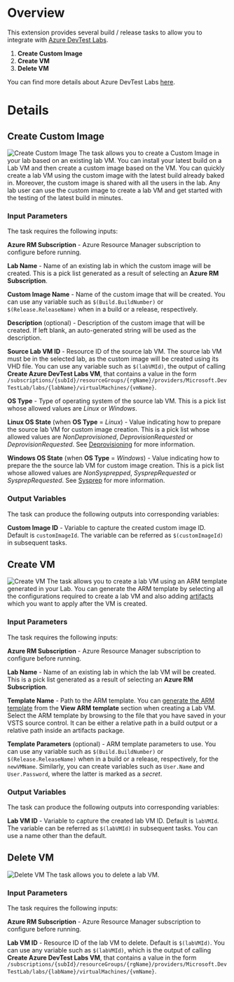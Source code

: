# Overview
This extension provides several build / release tasks to allow you to integrate with [Azure DevTest Labs](https://azure.microsoft.com/en-us/services/devtest-lab/). 
 
1. **Create Custom Image**
2. **Create VM**
3. **Delete VM**

You can find more details about Azure DevTest Labs [here](https://azure.microsoft.com/en-us/services/devtest-lab/).
# Details
## Create Custom Image
![Create Custom Image](screenshots/azure-dtl-createcustomimage.png)
The task allows you  to create a Custom Image in your lab based on an existing lab VM. You can install your latest build on a Lab VM and then create a custom image based on the VM. You can quickly create a lab VM using the custom image with the latest build already baked in. Moreover, the custom image is shared with all the users in the lab. Any lab user can use the custom image to create a lab VM and get started with the testing of the latest build in minutes.   
### Input Parameters
The task requires the following inputs: 

**Azure RM Subscription** - Azure Resource Manager subscription to configure before running. 

**Lab Name** - Name of an existing lab in which the custom image will be created. This is a pick list generated as a result of selecting an **Azure RM Subscription**.

**Custom Image Name** - Name of the custom image that will be created. You can use any variable such as `$(Build.BuildNumber)` or `$(Release.ReleaseName)` when in a build or a release, respectively. 

**Description** (optional) - Description of the custom image that will be created. If left blank, an auto-generated string will be used as the description.

**Source Lab VM ID** - Resource ID of the source lab VM. The source lab VM must be in the selected lab, as the custom image will be created using its VHD file. You can use any variable such as `$(labVMId)`, the output of calling **Create Azure DevTest Labs VM**, that contains a value in the form `/subscriptions/{subId}/resourceGroups/{rgName}/providers/Microsoft.DevTestLab/labs/{labName}/virtualMachines/{vmName}`.

**OS Type** - Type of operating system of the source lab VM. This is a pick list whose allowed values are _Linux_ or _Windows_.

**Linux OS State** (when **OS Type** = _Linux_) - Value indicating how to prepare the source lab VM for custom image creation. This is a pick list whose allowed values are _NonDeprovisioned_, _DeprovisionRequested_ or _DeprovisionRequested_. See [Deprovisioning](http://aka.ms/Deprovisioning) for more information.

**Windows OS State** (when **OS Type** = _Windows_) - Value indicating how to prepare the the source lab VM for custom image creation. This is a pick list whose allowed values are _NonSysprepped_, _SysprepRequested_ or _SysprepRequested_. See [Sysprep](http://aka.ms/Sysprep) for more information.

### Output Variables
The task can produce the following outputs into corresponding variables:

**Custom Image ID** - Variable to capture the created custom image ID. Default is `customImageId`. The variable can be referred as `$(customImageId)` in subsequent tasks. 


## Create VM
![Create VM](screenshots/azure-dtl-createvm.png)
The task allows you to create a lab VM using an ARM template generated in your Lab. You can generate the ARM template by selecting all the configurations required to create a lab VM and also adding [artifacts](https://azure.microsoft.com/en-us/documentation/articles/devtest-lab-artifact-author/) which you want to apply after the VM is created.  
### Input Parameters
The task requires the following inputs: 

**Azure RM Subscription** - Azure Resource Manager subscription to configure before running. 

**Lab Name** - Name of an existing lab in which the lab VM will be created. This is a pick list generated as a result of selecting an **Azure RM Subscription**.

**Template Name** - Path to the ARM template. You can [generate the ARM template](https://azure.microsoft.com/en-us/documentation/articles/devtest-lab-add-vm-with-artifacts/#save-arm-template) from the **View ARM template** section when creating a Lab VM. Select the ARM template by browsing to the file that you have saved in your VSTS source control. It can be either a relative path in a build output or a relative path inside an artifacts package.

**Template Parameters** (optional) - ARM template parameters to use. You can use any variable such as `$(Build.BuildNumber)` or `$(Release.ReleaseName)` when in a build or a release, respectively, for the `newVMName`. Similarly, you can create variables such as `User.Name` and `User.Password`, where the latter is marked as a _secret_.

### Output Variables
The task can produce the following outputs into corresponding variables:

**Lab VM ID** - Variable to capture the created lab VM ID. Default is `labVMId`. The variable can be referred as `$(labVMId)` in subsequent tasks. You can use a name other than the default.

## Delete VM
![Delete VM](screenshots/azure-dtl-deletevm.png)
The task allows you to delete a lab VM.
### Input Parameters
The task requires the following inputs: 

**Azure RM Subscription** - Azure Resource Manager subscription to configure before running. 

**Lab VM ID** - Resource ID of the lab VM to delete. Default is `$(labVMId)`. You can use any variable such as `$(labVMId)`, which is the output of calling **Create Azure DevTest Labs VM**, that contains a value in the form `/subscriptions/{subId}/resourceGroups/{rgName}/providers/Microsoft.DevTestLab/labs/{labName}/virtualMachines/{vmName}`.